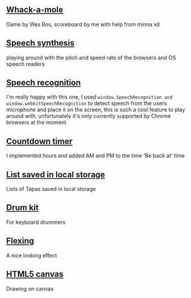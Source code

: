 ## [Whack-a-mole](./30%20-%20Whack%20A%20Mole/index.html)
Game by Wes Bos, scoreboard by me with help from minna xd

## [Speech synthesis](./23%20-%20Speech%20Synthesis/index.html)
playing around with the pitch and speed rate of the browsers and OS speech readers

## [Speech recognition](./20%20-%20Speech%20Detection/index.html)
I'm really happy with this one, I used ```window.SpeechRecognition and window.webkitSpeechRecognition``` to detect speech from the users microphone and place it on the screen, this is such a cool feature to play around with, unfortunately it's only currently supported by Chrome browsers at the moment

## [Countdown timer](./29%20-%20Countdown%20Timer/index.html)
I implemented hours and added AM and PM to the time 'Be back at' time

## [List saved in local storage](./15%20-%20LocalStorage/index.html)
Lists of Tapas saved in local storage

## [Drum kit](./01%20-%20JavaScript%20Drum%20Kit/index.html)
For keyboard drummers

## [Flexing](./05%20-%20Flex%20Panel%20Gallery/index.html)
A nice looking effect

## [HTML5 canvas](./08%20-%20Fun%20with%20HTML5%20Canvas/index.html)
Drawing on canvas

